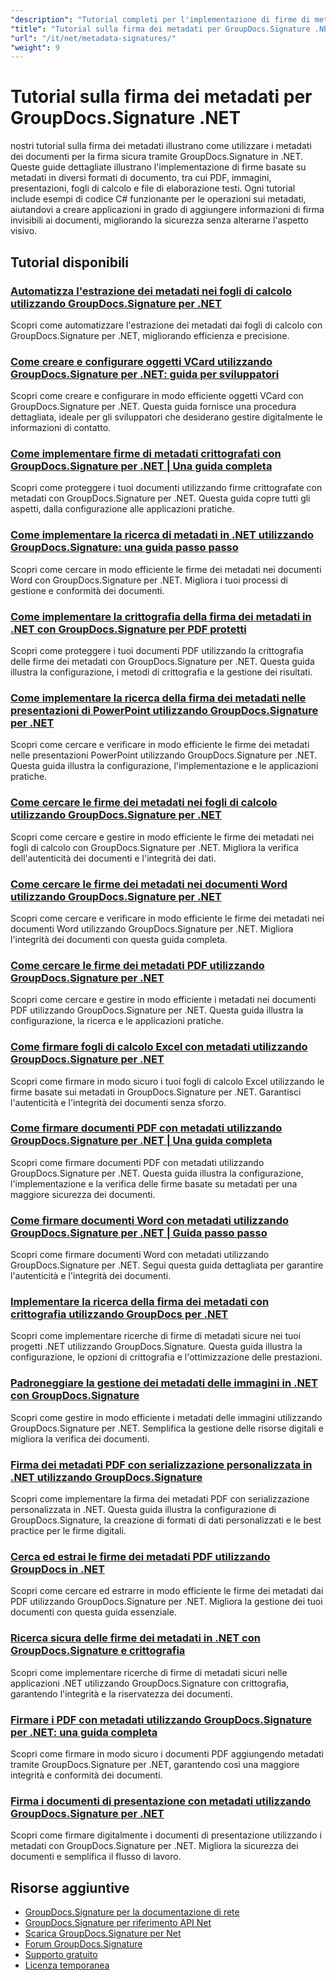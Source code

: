 ```yaml
---
"description": "Tutorial completi per l'implementazione di firme di metadati nascosti in vari formati di documenti utilizzando GroupDocs.Signature per .NET."
"title": "Tutorial sulla firma dei metadati per GroupDocs.Signature .NET"
"url": "/it/net/metadata-signatures/"
"weight": 9
---
```


# Tutorial sulla firma dei metadati per GroupDocs.Signature .NET

nostri tutorial sulla firma dei metadati illustrano come utilizzare i metadati dei documenti per la firma sicura tramite GroupDocs.Signature in .NET. Queste guide dettagliate illustrano l'implementazione di firme basate su metadati in diversi formati di documento, tra cui PDF, immagini, presentazioni, fogli di calcolo e file di elaborazione testi. Ogni tutorial include esempi di codice C# funzionante per le operazioni sui metadati, aiutandovi a creare applicazioni in grado di aggiungere informazioni di firma invisibili ai documenti, migliorando la sicurezza senza alterarne l'aspetto visivo.

## Tutorial disponibili

### [Automatizza l'estrazione dei metadati nei fogli di calcolo utilizzando GroupDocs.Signature per .NET](./automate-metadata-extraction-groupdocs-signature-net/)
Scopri come automatizzare l'estrazione dei metadati dai fogli di calcolo con GroupDocs.Signature per .NET, migliorando efficienza e precisione.

### [Come creare e configurare oggetti VCard utilizzando GroupDocs.Signature per .NET: guida per sviluppatori](./create-configure-vcard-groupdocs-signature-dotnet/)
Scopri come creare e configurare in modo efficiente oggetti VCard con GroupDocs.Signature per .NET. Questa guida fornisce una procedura dettagliata, ideale per gli sviluppatori che desiderano gestire digitalmente le informazioni di contatto.

### [Come implementare firme di metadati crittografati con GroupDocs.Signature per .NET | Una guida completa](./encrypted-metadata-signatures-groupdocs-signature-dotnet/)
Scopri come proteggere i tuoi documenti utilizzando firme crittografate con metadati con GroupDocs.Signature per .NET. Questa guida copre tutti gli aspetti, dalla configurazione alle applicazioni pratiche.

### [Come implementare la ricerca di metadati in .NET utilizzando GroupDocs.Signature: una guida passo passo](./implement-metadata-search-net-groupdocs-signature-guide/)
Scopri come cercare in modo efficiente le firme dei metadati nei documenti Word con GroupDocs.Signature per .NET. Migliora i tuoi processi di gestione e conformità dei documenti.

### [Come implementare la crittografia della firma dei metadati in .NET con GroupDocs.Signature per PDF protetti](./groupdocs-signature-net-metadata-encryption/)
Scopri come proteggere i tuoi documenti PDF utilizzando la crittografia delle firme dei metadati con GroupDocs.Signature per .NET. Questa guida illustra la configurazione, i metodi di crittografia e la gestione dei risultati.

### [Come implementare la ricerca della firma dei metadati nelle presentazioni di PowerPoint utilizzando GroupDocs.Signature per .NET](./implement-metadata-signature-search-groupdocs-net/)
Scopri come cercare e verificare in modo efficiente le firme dei metadati nelle presentazioni PowerPoint utilizzando GroupDocs.Signature per .NET. Questa guida illustra la configurazione, l'implementazione e le applicazioni pratiche.

### [Come cercare le firme dei metadati nei fogli di calcolo utilizzando GroupDocs.Signature per .NET](./search-metadata-signatures-spreadsheets-groupdocs-dotnet/)
Scopri come cercare e gestire in modo efficiente le firme dei metadati nei fogli di calcolo con GroupDocs.Signature per .NET. Migliora la verifica dell'autenticità dei documenti e l'integrità dei dati.

### [Come cercare le firme dei metadati nei documenti Word utilizzando GroupDocs.Signature per .NET](./search-metadata-signatures-word-groupdocs-signature-net/)
Scopri come cercare e verificare in modo efficiente le firme dei metadati nei documenti Word utilizzando GroupDocs.Signature per .NET. Migliora l'integrità dei documenti con questa guida completa.

### [Come cercare le firme dei metadati PDF utilizzando GroupDocs.Signature per .NET](./master-pdf-metadata-search-groupdocs-signature-dotnet/)
Scopri come cercare e gestire in modo efficiente i metadati nei documenti PDF utilizzando GroupDocs.Signature per .NET. Questa guida illustra la configurazione, la ricerca e le applicazioni pratiche.

### [Come firmare fogli di calcolo Excel con metadati utilizzando GroupDocs.Signature per .NET](./sign-excel-metadata-groupdocs-net/)
Scopri come firmare in modo sicuro i tuoi fogli di calcolo Excel utilizzando le firme basate sui metadati in GroupDocs.Signature per .NET. Garantisci l'autenticità e l'integrità dei documenti senza sforzo.

### [Come firmare documenti PDF con metadati utilizzando GroupDocs.Signature per .NET | Una guida completa](./sign-pdf-metadata-groupdocs-signature-net/)
Scopri come firmare documenti PDF con metadati utilizzando GroupDocs.Signature per .NET. Questa guida illustra la configurazione, l'implementazione e la verifica delle firme basate su metadati per una maggiore sicurezza dei documenti.

### [Come firmare documenti Word con metadati utilizzando GroupDocs.Signature per .NET | Guida passo passo](./sign-word-docs-metadata-groupdocs-signature-net/)
Scopri come firmare documenti Word con metadati utilizzando GroupDocs.Signature per .NET. Segui questa guida dettagliata per garantire l'autenticità e l'integrità dei documenti.

### [Implementare la ricerca della firma dei metadati con crittografia utilizzando GroupDocs per .NET](./groupdocs-signature-metadata-search-encryption-net/)
Scopri come implementare ricerche di firme di metadati sicure nei tuoi progetti .NET utilizzando GroupDocs.Signature. Questa guida illustra la configurazione, le opzioni di crittografia e l'ottimizzazione delle prestazioni.

### [Padroneggiare la gestione dei metadati delle immagini in .NET con GroupDocs.Signature](./mastering-image-metadata-groupdocs-signature-net/)
Scopri come gestire in modo efficiente i metadati delle immagini utilizzando GroupDocs.Signature per .NET. Semplifica la gestione delle risorse digitali e migliora la verifica dei documenti.

### [Firma dei metadati PDF con serializzazione personalizzata in .NET utilizzando GroupDocs.Signature](./pdf-metadata-signing-custom-serialization-net/)
Scopri come implementare la firma dei metadati PDF con serializzazione personalizzata in .NET. Questa guida illustra la configurazione di GroupDocs.Signature, la creazione di formati di dati personalizzati e le best practice per le firme digitali.

### [Cerca ed estrai le firme dei metadati PDF utilizzando GroupDocs in .NET](./search-pdf-metadata-signatures-groupdocs-dotnet/)
Scopri come cercare ed estrarre in modo efficiente le firme dei metadati dai PDF utilizzando GroupDocs.Signature per .NET. Migliora la gestione dei tuoi documenti con questa guida essenziale.

### [Ricerca sicura delle firme dei metadati in .NET con GroupDocs.Signature e crittografia](./groupdocs-signature-net-encryption-metadata-search/)
Scopri come implementare ricerche di firme di metadati sicuri nelle applicazioni .NET utilizzando GroupDocs.Signature con crittografia, garantendo l'integrità e la riservatezza dei documenti.

### [Firmare i PDF con metadati utilizzando GroupDocs.Signature per .NET: una guida completa](./sign-pdf-metadata-groupdocs-signature-dotnet/)
Scopri come firmare in modo sicuro i documenti PDF aggiungendo metadati tramite GroupDocs.Signature per .NET, garantendo così una maggiore integrità e conformità dei documenti.

### [Firma i documenti di presentazione con metadati utilizzando GroupDocs.Signature per .NET](./sign-presentation-metadata-groupdocs-signature-net/)
Scopri come firmare digitalmente i documenti di presentazione utilizzando i metadati con GroupDocs.Signature per .NET. Migliora la sicurezza dei documenti e semplifica il flusso di lavoro.

## Risorse aggiuntive

- [GroupDocs.Signature per la documentazione di rete](https://docs.groupdocs.com/signature/net/)
- [GroupDocs.Signature per riferimento API Net](https://reference.groupdocs.com/signature/net/)
- [Scarica GroupDocs.Signature per Net](https://releases.groupdocs.com/signature/net/)
- [Forum GroupDocs.Signature](https://forum.groupdocs.com/c/signature)
- [Supporto gratuito](https://forum.groupdocs.com/)
- [Licenza temporanea](https://purchase.groupdocs.com/temporary-license/)